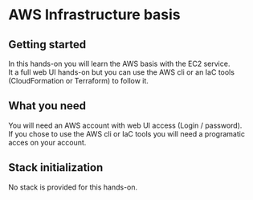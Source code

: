 # AWS Infrastructure basis

## Getting started

In this hands-on you will learn the AWS basis with the EC2 service.  
It a full web UI hands-on but you can use the AWS cli or an IaC tools (CloudFormation or Terraform) to follow it.

## What you need

You will need an AWS account with web UI access (Login / password).  
If you chose to use the AWS cli or IaC tools you will need a programatic acces on your account.

## Stack initialization

No stack is provided for this hands-on.
